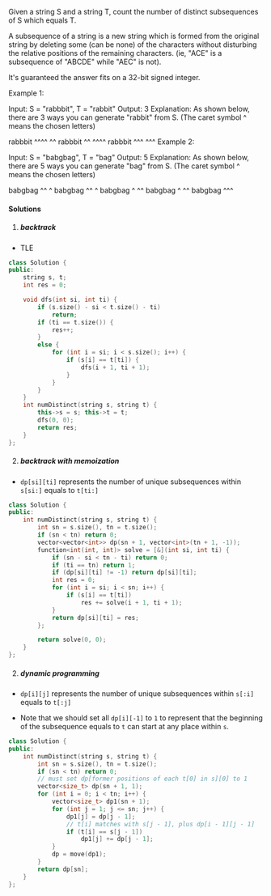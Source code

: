 Given a string S and a string T, count the number of distinct subsequences of S which equals T.

A subsequence of a string is a new string which is formed from the original string by deleting some (can be none) of the characters without disturbing the relative positions of the remaining characters. (ie, "ACE" is a subsequence of "ABCDE" while "AEC" is not).

It's guaranteed the answer fits on a 32-bit signed integer.

Example 1:

Input: S = "rabbbit", T = "rabbit"
Output: 3
Explanation:
As shown below, there are 3 ways you can generate "rabbit" from S.
(The caret symbol ^ means the chosen letters)

rabbbit
^^^^ ^^
rabbbit
^^ ^^^^
rabbbit
^^^ ^^^
Example 2:

Input: S = "babgbag", T = "bag"
Output: 5
Explanation:
As shown below, there are 5 ways you can generate "bag" from S.
(The caret symbol ^ means the chosen letters)

babgbag
^^ ^
babgbag
^^    ^
babgbag
^    ^^
babgbag
  ^  ^^
babgbag
    ^^^


#### Solutions

1. ##### backtrack

- TLE

```cpp
class Solution {
public:
    string s, t;
    int res = 0;

    void dfs(int si, int ti) {
        if (s.size() - si < t.size() - ti)
            return;
        if (ti == t.size()) {
            res++;
        }
        else {
            for (int i = si; i < s.size(); i++) {
                if (s[i] == t[ti]) {
                    dfs(i + 1, ti + 1);
                }
            }
        }
    }
    int numDistinct(string s, string t) {
        this->s = s; this->t = t;
        dfs(0, 0);
        return res;
    }
};
```

2. ##### backtrack with memoization

- `dp[si][ti]` represents the number of unique subsequences within `s[si:]` equals to `t[ti:]`

```cpp
class Solution {
public:
    int numDistinct(string s, string t) {
        int sn = s.size(), tn = t.size();
        if (sn < tn) return 0;
        vector<vector<int>> dp(sn + 1, vector<int>(tn + 1, -1));
        function<int(int, int)> solve = [&](int si, int ti) {
            if (sn - si < tn - ti) return 0;
            if (ti == tn) return 1;
            if (dp[si][ti] != -1) return dp[si][ti];
            int res = 0;
            for (int i = si; i < sn; i++) {
                if (s[i] == t[ti])
                    res += solve(i + 1, ti + 1);
            }
            return dp[si][ti] = res;
        };

        return solve(0, 0);
    }
};
```


2. ##### dynamic programming

- `dp[i][j]` represents the number of unique subsequences within `s[:i]` equals to `t[:j]`

- Note that we should set all `dp[i][-1]` to `1` to represent that the beginning of the subsequence equals to `t` can start at any place within `s`.

```cpp
class Solution {
public:
    int numDistinct(string s, string t) {
        int sn = s.size(), tn = t.size();
        if (sn < tn) return 0;
        // must set dp[former positions of each t[0] in s][0] to 1
        vector<size_t> dp(sn + 1, 1);
        for (int i = 0; i < tn; i++) {
            vector<size_t> dp1(sn + 1);
            for (int j = 1; j <= sn; j++) {
                dp1[j] = dp[j - 1];
                // t[i] matches with s[j - 1], plus dp[i - 1][j - 1]
                if (t[i] == s[j - 1])
                    dp1[j] += dp[j - 1];
            }
            dp = move(dp1);
        }
        return dp[sn];
    }
};
```